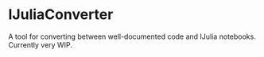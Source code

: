 # IJuliaConverter

A tool for converting between well-documented code and IJulia notebooks.
Currently very WIP.

